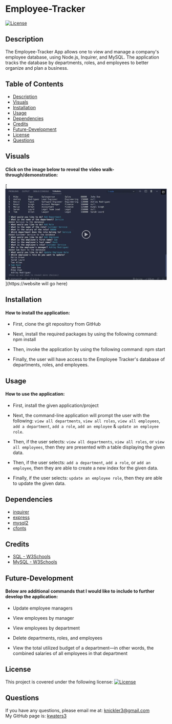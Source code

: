 # Employee-Tracker
 
   [![License](https://img.shields.io/badge/License-MIT-turquoise.svg)](https://opensource.org/licenses/MIT) 


 ## Description
 The Employee-Tracker App allows one to view and manage a company's employee database, using Node.js, Inquirer, and MySQL. The application tracks the database by departments, roles, and employees to better organize and plan a business. 

 

 ## Table of Contents
   * [Description](#description)
   * [Visuals](#visuals)  
   * [Installation](#installation)
   * [Usage](#usage)
   * [Dependencies](#dependencies)
   * [Credits](#credits)
   * [Future-Development](#future-development)
   * [License](#license)
   * [Questions](#questions)
 
 

 ## Visuals
 #### Click on the image below to reveal the video walk-through/demonstration:

 [![Screenshot](./assets/images/employeetracker.png)](https://website will go here)
 
 

 ## Installation
 #### How to install the application:
  * First, clone the git repository from GitHub

  * Next, install the required packages by using the following command: npm install

  * Then, invoke the application by using the following command: npm start 

  * Finally, the user will have access to the Employee Tracker's database of departments, roles, and employees.
   

 
 ## Usage
 #### How to use the application:
  * First, install the given application/project

  * Next, the command-line application will prompt the user with the following: `view all departments`, `view all roles`, `view all employees`, `add a department`, `add a role`, `add an employee` & `update an employee role`. 

  * Then, if the user selects: `view all departments`, `view all roles`, or `view all employees`, then they are presented with a table displaying the given data. 

  * Then, if the user selects: `add a department`, `add a role`, or `add an employee`, then they are able to create a new index for the given data. 

  * Finally, if the user selects: `update an employee role`, then they are able to update the given data. 


 
 ## Dependencies
  * [inquirer](https://www.npmjs.com/package/inquirer/v/8.2.4)
  * [express](https://www.npmjs.com/package/express)
  * [mysql2](https://www.npmjs.com/package/mysql2) 
  * [cfonts](https://www.npmjs.com/package/cfonts)
 


 ## Credits
  * [SQL - W3Schools](https://www.w3schools.com/sql/sql_intro.asp)
  * [MySQL - W3Schools](https://www.w3schools.com/mysql/mysql_sql.asp)
 


## Future-Development
#### Below are additional commands that I would like to include to further develop the application:
  * Update employee managers

  * View employees by manager

  * View employees by department

  * Delete departments, roles, and employees

  * View the total utilized budget of a department—in other words, the combined salaries of all employees in that department
  


## License
   This project is covered under the following license: [![License](https://img.shields.io/badge/License-MIT-turquoise.svg)](https://opensource.org/licenses/MIT)
 


 ## Questions
   If you have any questions, please email me at: knickler3@gmail.com <br/>
   My GitHub page is: [kwaters3](https://github.com/kwaters3)
   
